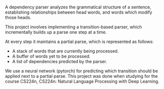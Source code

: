 A dependency parser analyzes the grammatical structure of a sentence, establishing relationships between head words, and words which modify those heads. 

This project involves implementing a transition-based parser, which incrementally builds up a parse one step at a time. 

At every step it maintains a partial parse, which is represented as follows:
- A stack of words that are currently being processed. 
- A buffer of words yet to be processed.
- A list of dependencies predicted by the parser.

We use a neural network (pytorch) for predicting which transition should be applied next to a partial parse.
This project was done when studying for the course CS224n, CS224n: Natural Language Processing with Deep Learning.

